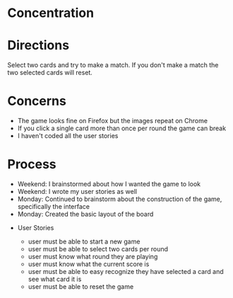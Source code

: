 # Concentration

# Directions

Select two cards and try to make a match. If you don't make a match the two selected cards will reset.

# Concerns

 - The game looks fine on Firefox but the images repeat on Chrome
 - If you click a single card more than once per round the game can break
 - I haven't coded all the user stories

# Process

 - Weekend: I brainstormed about how I wanted the game to look
 - Weekend: I wrote my user stories as well
 - Monday: Continued to brainstorm about the construction of the game, specifically the interface
 - Monday: Created the basic layout of the board

* User Stories

  - user must be able to start a new game
  - user must be able to select two cards per round
  - user must know what round they are playing
  - user must know what the current score is
  - user must be able to easy recognize they have selected a card and see
    what card it is 
  - user must be able to reset the game



